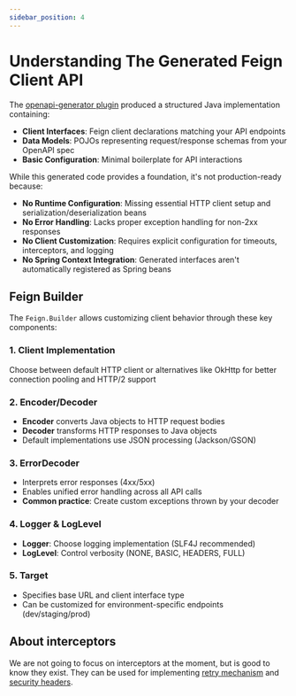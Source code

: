 ```yaml
---
sidebar_position: 4
---
```


# Understanding The Generated Feign Client API

The [openapi-generator plugin](https://github.com/OpenAPITools/openapi-generator) produced a structured Java implementation containing:

- **Client Interfaces**: Feign client declarations matching your API endpoints
- **Data Models**: POJOs representing request/response schemas from your OpenAPI spec
- **Basic Configuration**: Minimal boilerplate for API interactions

While this generated code provides a foundation, it's not production-ready because:

- **No Runtime Configuration**: Missing essential HTTP client setup and serialization/deserialization beans
- **No Error Handling**: Lacks proper exception handling for non-2xx responses
- **No Client Customization**: Requires explicit configuration for timeouts, interceptors, and logging
- **No Spring Context Integration**: Generated interfaces aren't automatically registered as Spring beans

## Feign Builder

The `Feign.Builder` allows customizing client behavior through these key components:

### 1. Client Implementation

Choose between default HTTP client or alternatives like OkHttp for better connection pooling and HTTP/2 support

### 2. Encoder/Decoder

- **Encoder** converts Java objects to HTTP request bodies
- **Decoder** transforms HTTP responses to Java objects
- Default implementations use JSON processing (Jackson/GSON)

### 3. ErrorDecoder

- Interprets error responses (4xx/5xx)
- Enables unified error handling across all API calls
- **Common practice**: Create custom exceptions thrown by your decoder

### 4. Logger & LogLevel

- **Logger**: Choose logging implementation (SLF4J recommended)
- **LogLevel**: Control verbosity (NONE, BASIC, HEADERS, FULL)

### 5. Target

- Specifies base URL and client interface type
- Can be customized for environment-specific endpoints (dev/staging/prod)

## About interceptors

We are not going to focus on interceptors at the moment, but is good to know they exist. They can be used for implementing [retry mechanism](https://www.baeldung.com/feign-retry) and [security headers](https://medium.com/@babalolaopedaniel/how-to-use-feign-client-with-interceptors-for-authentication-in-a-spring-boot-application-71d46ba89c06).